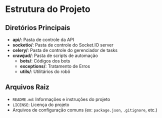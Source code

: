 # Estrutura do Projeto

## Diretórios Principais

- **api/**: Pasta de controle da API
- **socketio/**: Pasta de controle do Socket.IO server
- **celery/**: Pasta de controle do gerenciador de tasks
- **crawjud/**: Pasta de scripts de automação
  - **bots/**: Códigos dos bots
  - **exceptions/**: Tratamento de Erros
  - **utils/**: Utilitários do robô

## Arquivos Raiz

- `README.md`: Informações e instruções do projeto
- `LICENSE`: Licença do projeto
- Arquivos de configuração comuns (ex: `package.json`, `.gitignore`, etc.)
